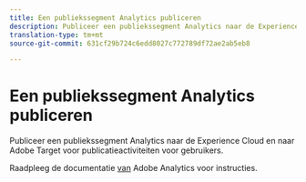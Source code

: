 ```yaml
---
title: Een publiekssegment Analytics publiceren
description: Publiceer een publiekssegment Analytics naar de Experience Cloud en naar Adobe Target voor publicatieactiviteiten voor gebruikers.
translation-type: tm+mt
source-git-commit: 631cf29b724c6edd8027c772789df72ae2ab5eb8

---
```



# Een publiekssegment Analytics publiceren

Publiceer een publiekssegment Analytics naar de Experience Cloud en naar Adobe Target voor publicatieactiviteiten voor gebruikers.

Raadpleeg de documentatie [van](https://docs.adobe.com/content/help/en/analytics/components/segmentation/segmentation-workflow/seg-publish.html) Adobe Analytics voor instructies.
